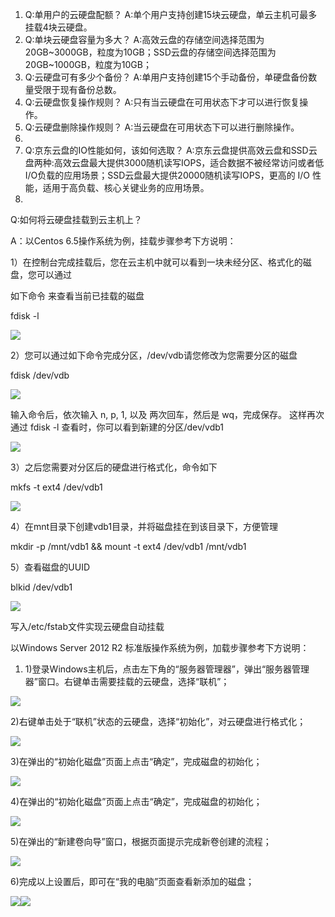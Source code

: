 1. Q:单用户的云硬盘配额？
A:单个用户支持创建15块云硬盘，单云主机可最多挂载4块云硬盘。
1. Q:单块云硬盘容量为多大？
A:高效云盘的存储空间选择范围为20GB~3000GB，粒度为10GB；SSD云盘的存储空间选择范围为20GB~1000GB，粒度为10GB；
1. Q:云硬盘可有多少个备份？
A:单用户支持创建15个手动备份，单硬盘备份数量受限于现有备份总数。
1. Q:云硬盘恢复操作规则？
A:只有当云硬盘在可用状态下才可以进行恢复操作。
1. Q:云硬盘删除操作规则？
A:当云硬盘在可用状态下可以进行删除操作。
1.
1. Q:京东云盘的IO性能如何，该如何选取？
A:京东云盘提供高效云盘和SSD云盘两种:高效云盘最大提供3000随机读写IOPS，适合数据不被经常访问或者低I/O负载的应用场景；SSD云盘最大提供20000随机读写IOPS，更高的 I/O 性能，适用于高负载、核心关键业务的应用场景。
1. 
Q:如何将云硬盘挂载到云主机上？

A：以Centos 6.5操作系统为例，挂载步骤参考下方说明：

1）在控制台完成挂载后，您在云主机中就可以看到一块未经分区、格式化的磁盘，您可以通过

如下命令
来查看当前已挂载的磁盘

fdisk -l

![](http://cf.jd.com/download/attachments/72736271/fdisk.jpg?version=1&modificationDate=1479871967000&api=v2)

2）您可以通过如下命令完成分区，/dev/vdb请您修改为您需要分区的磁盘

fdisk /dev/vdb

![](http://cf.jd.com/download/attachments/72736271/fdisk%20new.jpg?version=1&modificationDate=1479882120000&api=v2)

输入命令后，依次输入 n, p, 1, 以及 两次回车，然后是 wq，完成保存。 这样再次通过 fdisk -l 查看时，你可以看到新建的分区/dev/vdb1

![](http://cf.jd.com/download/attachments/72736271/fdisk%202.jpg?version=1&modificationDate=1479872945000&api=v2)

3）之后您需要对分区后的硬盘进行格式化，命令如下

mkfs -t ext4 /dev/vdb1

![](http://cf.jd.com/download/attachments/72736271/mkfs.jpg?version=2&modificationDate=1479880496000&api=v2)

4）在mnt目录下创建vdb1目录，并将磁盘挂在到该目录下，方便管理

mkdir -p /mnt/vdb1 && mount -t ext4 /dev/vdb1 /mnt/vdb1

5）查看磁盘的UUID

blkid /dev/vdb1

![](http://img1.jcloudcs.com/cms/6863f135-e395-4773-93db-b3bb17f0f83520170414101703.jpg)

写入/etc/fstab文件实现云硬盘自动挂载

以Windows Server 2012 R2 标准版操作系统为例，加载步骤参考下方说明：
1. 1)登录Windows主机后，点击左下角的“服务器管理器”，弹出“服务器管理器”窗口。右键单击需要挂载的云硬盘，选择“联机”；

![](http://cf.jd.com/download/attachments/72736271/image2016-11-23%2015%3A7%3A27.png?version=1&modificationDate=1479884400000&api=v2)

2)右键单击处于“联机”状态的云硬盘，选择“初始化”，对云硬盘进行格式化；

![](http://cf.jd.com/download/attachments/72736271/image2016-11-23%2015%3A8%3A55.png?version=1&modificationDate=1479884488000&api=v2)

3)在弹出的“初始化磁盘”页面上点击“确定”，完成磁盘的初始化；

![](http://cf.jd.com/download/attachments/72736271/image2016-11-23%2015%3A9%3A5.png?version=1&modificationDate=1479884498000&api=v2)

4)在弹出的“初始化磁盘”页面上点击“确定”，完成磁盘的初始化；

![](http://cf.jd.com/download/attachments/72736271/image2016-11-23%2015%3A9%3A21.png?version=1&modificationDate=1479884514000&api=v2)

5)在弹出的“新建卷向导”窗口，根据页面提示完成新卷创建的流程；

![](http://cf.jd.com/download/attachments/72736271/image2016-11-23%2015%3A11%3A40.png?version=1&modificationDate=1479884653000&api=v2)

6)完成以上设置后，即可在“我的电脑”页面查看新添加的磁盘；

![](http://cf.jd.com/download/attachments/72736271/image2016-11-23%2015%3A12%3A22.png?version=1&modificationDate=1479884695000&api=v2)![](http://img1.jcloudcs.com/cms/1c3b7ca8-2527-4b29-a850-02c18670cd6520170414102214.jpg)